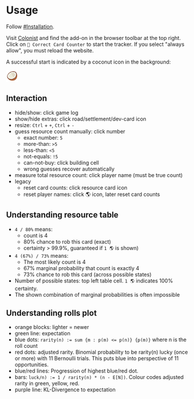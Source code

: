 # Usage

Follow [#Installation](../README.md#installation).

Visit [Colonist][Colonist] and find the add-on in the browser toolbar at the top
right. Click on `🥥 Correct Card Counter` to start the tracker. If you select
"always allow", you must reload the website.

A successful start is indicated by a coconut icon in the background:

![Icon](/assets/coconut_32.png?raw=true)

## Interaction

- hide/show: click game log
- show/hide extras: click road/settlement/dev-card icon
- resize: `Ctrl` + `+`, `Ctrl` + `-`
- guess resource count manually: click number
  - exact number: `5`
  - more-than: `>5`
  - less-than: `<5`
  - not-equals: `!5`
  - can-not-buy: click building cell
  - wrong guesses recover automatically
- measure total resource count: click player name (must be true count)
- legacy
  - reset card counts: click resource card icon
  - reset player names: click 🌎 icon, later reset card counts

## Understanding resource table

- `4 / 80%` means:
  - count is 4
  - 80% chance to rob this card (exact)
  - certainty > 99.9%, guaranteed if `1 🌎` is shown)
- `4 (67%) / 73%` means:
  - The most likely count is 4
  - 67% marginal probability that count is exactly 4
  - 73% chance to rob this card (across possible states)
- Number of possible states: top left table cell. `1 🌎` indicates 100% certainty.
- The shown combination of marginal probabilities is often impossible

## Understanding rolls plot

- orange blocks: lighter = newer
- green line: expectation
- blue dots: `rarity(n) := sum {m : p(m) <= p(n)} {p(m)}` where n is the roll count
- red dots: adjusted rarity. Binomial probability to be rarity(n) lucky (once or
more) with 11 Bernoulli trials. This puts blue into perspective of 11
opportunities.
- blue/red lines: Progression of highest blue/red dot.
- bars: `luck/n) := 1 / rarity(n) * (n - E[N])`. Colour codes adjusted rarity in
green, yellow, red.
- purple line: KL-Divergence to expectation

<!--
 !  ╭─────────────────────────────────────────────────────────────────────────╮
 !  │ Link collection                                                         │
 !  ╰─────────────────────────────────────────────────────────────────────────╯
-->

[Colonist]: https://colonist.io/ "Colonist website"
